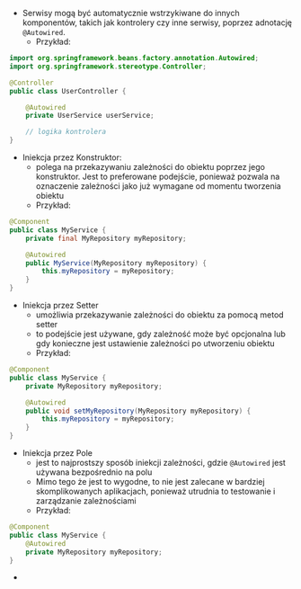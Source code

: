 - Serwisy mogą być automatycznie wstrzykiwane do innych komponentów, takich jak kontrolery czy inne serwisy, poprzez adnotację `@Autowired`.
	- Przykład:
```java
import org.springframework.beans.factory.annotation.Autowired;
import org.springframework.stereotype.Controller;

@Controller
public class UserController {

    @Autowired
    private UserService userService;

    // logika kontrolera
}

```
- Iniekcja przez Konstruktor:
	- polega na przekazywaniu zależności do obiektu poprzez jego konstruktor. Jest to preferowane podejście, ponieważ pozwala na oznaczenie zależności jako już wymagane od momentu tworzenia obiektu
	- Przykład:
```java
@Component
public class MyService {
    private final MyRepository myRepository;

    @Autowired
    public MyService(MyRepository myRepository) {
        this.myRepository = myRepository;
    }
}
```
- Iniekcja przez Setter
	- umożliwia przekazywanie zależności do obiektu za pomocą metod setter
	- to podejście jest używane, gdy zależność może być opcjonalna lub gdy konieczne jest ustawienie zależności po utworzeniu obiektu
	- Przykład:
```java
@Component
public class MyService {
    private MyRepository myRepository;

    @Autowired
    public void setMyRepository(MyRepository myRepository) {
        this.myRepository = myRepository;
    }
}
```
- Iniekcja przez Pole
	- jest to najprostszy sposób iniekcji zależności, gdzie `@Autowired` jest używana bezpośrednio na polu
	- Mimo tego że jest to wygodne, to nie jest zalecane w bardziej skomplikowanych aplikacjach, ponieważ utrudnia to testowanie i zarządzanie zależnościami
	- Przykład:
```java
@Component
public class MyService {
    @Autowired
    private MyRepository myRepository;
}
```
- 